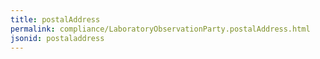 ```yaml
---
title: postalAddress
permalink: compliance/LaboratoryObservationParty.postalAddress.html
jsonid: postaladdress
---
```

